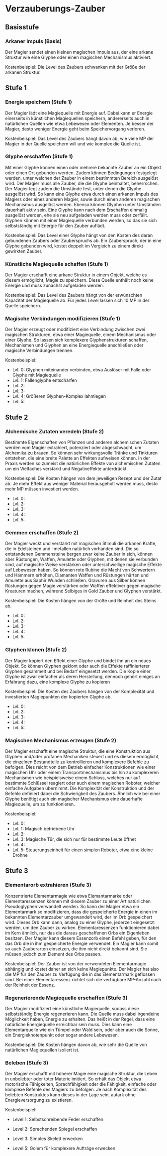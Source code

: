 # Verzauberungs-Zauber

## Basisstufe

### Arkaner Impuls (Basis)

Der Magier sendet einen kleinen magischen Impuls aus, der eine arkane Struktur wie eine Glyphe oder einen magischen Mechanismus aktiviert.

Kostenbeispiel: Die Level des Zaubers schwanken mit der Größe der arkanen Struktur.

## Stufe 1

### Energie speichern (Stufe 1)

Der Magier lädt eine Magiequelle mit Energie auf. Dabei kann er Energie einerseits in künstlichen Magiequellen speichern, andererseits auch in natürlichen Quellen wie etwa Lebewesen oder Elementen. Je besser der Magier, desto weniger Energie geht beim Speichervorgang verloren.

Kostenbeispiel: Das Level des Zaubers hängt davon ab, wie viele MP der Magier in der Quelle speichern will und wie komplex die Quelle ist.

### Glyphe erschaffen (Stufe 1)

Mit einer Glyphe können einen oder mehrere bekannte Zauber an ein Objekt oder einen Ort gebunden werden. Zudem können Bedingungen festgelegt werden, unter welchen der Zauber in einem bestimmten Bereich ausgelöst wird. Der Magier muss alle Zauber, die die Glyphe beinhaltet, beherrschen. Der Magier legt zudem die Umstände fest, unter denen die Glyphe ausgelöst wird. So kann eine Glyphe etwa durch einen arkanen Impuls des Magiers oder eines anderen Magier, sowie durch einen anderen magischen Mechanismus ausgelöst werden. Ebenso können Glyphen unter Umständen dauerhaft aktiv sein. Eine Glyphe kann nach dem Erschaffen einmalig ausgelöst werden, ehe sie neu aufgeladen werden muss oder zerfällt. Glyphen können mit einer Magiequelle verbunden werden, so das sie sich selbstständig mit Energie für den Zauber auflädt.

Kostenbeispiel: Das Level einer Glyphe hängt von den Kosten des daran gebundenen Zaubers oder Zauberspruchs ab. Ein Zauberspruch, der in eine Glyphe gebunden wird, kostet doppelt im Vergleich zu einem direkt gewirkten Zauber.

### Künstliche Magiequelle schaffen (Stufe 1)

Der Magier erschafft eine arkane Struktur in einem Objekt, welche es diesem ermöglicht, Magie zu speichern. Diese Quelle enthält noch keine Energie und muss zunächst aufgeladen werden.

Kostenbeispiel: Das Level des Zaubers hängt von der erwünschten Kapazität der Magiequelle ab. Für jedes Level lassen sich 10 MP in der Quelle speichern.

### Magische Verbindungen modifizieren (Stufe 1)

Der Magier erzeugt oder modifiziert eine Verbindung zwischen zwei magischen Strukturen, etwa einer Magiequelle, einem Mechanismus oder einer Glyphe. So lassen sich komplexere Glyphenstrukturen schaffen, Mechanismen und Glyphen an eine Energiequelle anschließen oder magische Verbindungen trennen.

Kostenbeispiel:

- Lvl. 0: Glyphen miteinander verbinden, etwa Auslöser mit Falle oder Glyphe mit Magiequelle
- Lvl. 1: Fallenglyphe entschärfen
- Lvl. 2:
- Lvl. 3:
- Lvl. 4: Größeren Glyphen-Komplex lahmlegen
- Lvl. 5:

## Stufe 2

### Alchemische Zutaten veredeln (Stufe 2)

Bestimmte Eigenschaften von Pflanzen und anderen alchemischen Zutaten werden vom Magier extrahiert, potenziert oder abgeschwächt, um Alchemika zu brauen. So können sehr wirkungsvolle Tränke und Tinkturen entstehen, die eine breite Palette an Effekten aufweisen können. In der Praxis werden so zumeist die natürlichen Effekte von alchemischen Zutaten um ein Vielfaches verstärkt und Negativeffekte unterdrückt.

Kostenbeispiel: Die Kosten hängen von dem jeweiligen Rezept und der Zutat ab. Je mehr Effekt aus weniger Material herausgeholt werden muss, desto mehr MP müssen investiert werden.

- Lvl. 0:
- Lvl. 2:
- Lvl. 3:
- Lvl. 4:
- Lvl. 5:

### Gemmen erschaffen (Stufe 2)

Der Magier weckt und verstärkt mit magischen Stimuli die arkanen Kräfte, die in Edelsteinen und -metallen natürlich vorhanden sind. Die so entstandenen Gemmensteine bergen zwar keine Zauber in sich, können aber Rüstungen, Waffen, Amulette oder Glyphen, mit denen sie verbunden sind, auf magische Weise verstärken oder unterschwellige magische Effekte auf Lebewesen haben. So können rote Rubine die Macht von Schwertern und Hämmern erhöhen, Diamanten Waffen und Rüstungen härten und Amulette aus Saphir Wunden schließen. Gravuren aus Silber können Rüstungen gegen Magie verstärken oder Waffen effektiver gegen magische Kreaturen machen, während Selbiges in Gold Zauber und Glyphen verstärkt.

Kostenbeispiel: Die Kosten hängen von der Größe und Reinheit des Steins ab.

- Lvl. 0:
- Lvl. 2:
- Lvl. 3:
- Lvl. 4:
- Lvl. 5:

### Glyphen klonen (Stufe 2)

Der Magier kopiert den Effekt einer Glyphe und bindet ihn an ein neues Objekt. So können Glyphen geklont oder auch die Effekte raffinierterer Glyphen gesammelt und bei Bedarf eingesetzt werden. Die Kopie einer Glyphe ist zwar einfacher als deren Herstellung, dennoch gehört einiges an Erfahrung dazu, eine komplexe Glyphe zu kopieren

Kostenbeispiel: Die Kosten des Zaubers hängen von der Komplexität und investierten Magiepunkten der kopierten Glyphe ab.

- Lvl. 0:
- Lvl. 2:
- Lvl. 3:
- Lvl. 4:
- Lvl. 5:

### Magischen Mechanismus erzeugen (Stufe 2)

Der Magier erschafft eine magische Struktur, die eine Konstruktion aus Glyphen und/oder profanen Mechaniken steuert und es diesem ermöglicht, die einzelnen Bestandteile zu kontrollieren und komplexere Befehle zu befolgen. Dies reicht von dem Betrieb einfacher Konstruktionen wie einer magischen Uhr oder einem Transportmechanismus bis hin zu komplexeren Mechanismen wie beispielsweise einem Schloss, welches nur auf bestimmte Schlüssel reagiert oder auch einem magischen Roboter, welcher einfache Aufgaben übernimmt. Die Komplexität der Konstruktion und der Befehle definiert dabei die Schwierigkeit des Zaubers. Ähnlich wie bei einer Glyphe benötigt auch ein magischer Mechanismus eine dauerhafte Magiequelle, um zu funktionieren.

Kostenbeispiel:

- Lvl. 0:
- Lvl. 1: Magisch betriebene Uhr
- Lvl. 2:
- Lvl. 3: Magische Tür, die sich nur für bestimmte Leute öffnet
- Lvl. 4:
- Lvl. 5: Steuerungseinheit für einen simplen Roboter, etwa eine kleine Drohne

## Stufe 3

### Elementarorb extrahieren (Stufe 3)

Konzentrierte Elementarmagie wie etwa Elemantarmarke oder Elementaressenzen können mit diesem Zauber zu einer Art natürlichen Pseudoglyphen verwandelt werden. So kann der Magier etwa ein Elementarmark so modifizieren, dass die gespeicherte Energie in einen im bekannten Elementarzauber umgewandelt wird, der im Orb gespeichert wird. Dieses Orb kann dann, analog zu einer Glyphe, jederzeit eingesetzt werden, um den Zauber zu wirken. Elementaressenzen funktionieren dabei im Kern ähnlich, nur das die daraus geschaffenen Orbs ein Eigenleben besitzen. Der Magier kann diesem Essenzorb einen Befehl geben, für den das Orb die in ihm gespeicherte Energie verwendet. Ein Magier kann somit so auch Zauberarten einsetzen, die ihm nicht direkt bekannt sind. Sie müssen jedoch zum Element des Orbs passen.

Kostenbeispiel: Der Zauber ist von der verwendeten Elementarmagie abhängig und kostet daher an sich keine Magiepunkte. Der Magier hat also die MP für den Zauber zu Verfügung die in das Elementarmark geflossen sind. Bei einer Elementaressenz richtet sich die verfügbare MP-Anzahl nach der Reinheit der Essenz.

### Regenerierende Magiequelle erschaffen (Stufe 3)

Der Magier modifiziert eine künstliche Magiequelle, sodass diese selbstständig Energie regenerieren kann. Die Quelle muss dabei irgendeine Möglichkeit haben, Energie zu erhalten. Das heißt in der Regel, dass eine natürliche Energiequelle erreichbar sein muss. Dies kann eine Elementarquelle wie ein Tümpel oder Wald sein, oder aber auch die Sonne, ein Energieknotenpunkt oder sogar andere Lebewesen.

Kostenbeispiel: Die Kosten hängen davon ab, wie sehr die Quelle von natürlichen Magiequellen isoliert ist.

### Beleben (Stufe 3)

Der Magier erschafft mit höherer Magie eine magische Struktur, die Leben in unbelebter oder toter Materie imitiert. So erhält das Objekt etwa motorische Fähigkeiten, Sprachfähigkeit oder die Fähigkeit, einfache oder komplexe Befehle des Magiers zu befolgen. Je nach Komplexität des belebten Konstruktes kann dieses in der Lage sein, autark ohne Energieversorgung zu existieren.

Kostenbeispiel:

- Level 1: Selbstschreibende Feder erschaffen

- Level 2:  Sprechenden Spiegel erschaffen

- Level 3:  Simples Skelett erwecken

- Level 5: Golem für komplexere Aufträge erwecken
